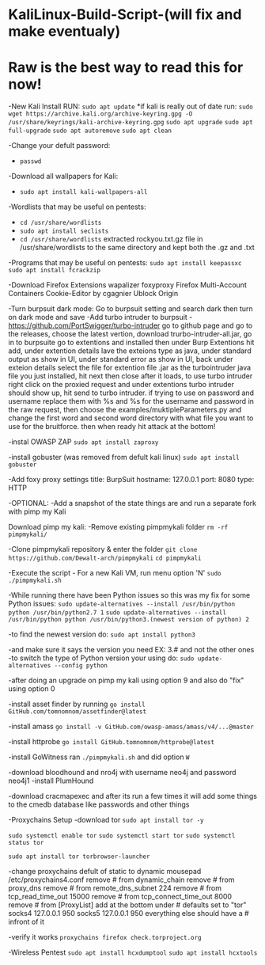 # KaliLinux-Build-Script-(will fix and make eventualy)
# Raw is the best way to read this for now!

-New Kali Install RUN:
``` sudo apt update ```
*if kali is really out of date run: ``` sudo wget https://archive.kali.org/archive-keyring.gpg -O /usr/share/keyrings/kali-archive-keyring.gpg ```
``` sudo apt upgrade ```
``` sudo apt full-upgrade ```
``` sudo apt autoremove ```
``` sudo apt clean ```

-Change your defult password:
- ``` passwd ```

-Download all wallpapers for Kali:
- ``` sudo apt install kali-wallpapers-all ```

-Wordlists that may be useful on pentests:
- ``` cd /usr/share/wordlists ```
- ``` sudo apt install seclists ```
- ``` cd /usr/share/wordlists ```
extracted rockyou.txt.gz file in /usr/share/wordlists to the same directory and kept both the .gz and .txt 

-Programs that may be useful on pentests:
``` sudo apt install keepassxc ```
``` sudo apt install fcrackzip ```

-Download Firefox Extensions
wapalizer
foxyproxy
Firefox Multi-Account Containers
Cookie-Editor         by cgagnier
Ublock Origin 

-Turn burpsuit dark mode:
Go to burpsuit setting and search dark then turn on dark mode and save
-Add turbo intruder to burpsuit - https://github.com/PortSwigger/turbo-intruder
go to github page and go to the releases, choose the latest vertion, download trurbo-intruder-all.jar, go in to burpsuite go to extentions and installed then under Burp Extentions hit add, under extention details lave the exteions type as java, under standard output as show in UI, under standard error as show in UI, back under exteion details select the file for extention file .jar as the turbointruder java file you just installed, hit next then close after it loads, to use turbo intruder right click on the proxied request and under extentions turbo intruder should show up, hit send to turbo intruder. 
if trying to use on password and username replace them with %s and %s for the username and password in the raw request, then choose the examples/muktipleParameters.py and change the first word and second word directory with what file you want to use for the bruitforce. then when ready hit attack at the bottom!

-instal OWASP ZAP
``` sudo apt install zaproxy ```

-install gobuster (was removed from defult kali linux)
``` sudo apt install gobuster ```

-Add foxy proxy settings
title: BurpSuit
hostname: 127.0.0.1
port: 8080
type: HTTP

-OPTIONAL:
-Add a snapshot of the state things are and run a separate fork with pimp my Kali

Download pimp my kali:
-Remove existing pimpmykali folder
``` rm -rf pimpmykali/ ```

-Clone pimpmykali repository & enter the folder
``` git clone https://github.com/Dewalt-arch/pimpmykali ```
``` cd pimpmykali ```

-Execute the script - For a new Kali VM, run menu option 'N'
``` sudo ./pimpmykali.sh ```


-While running there have been Python issues so this was my fix for some Python issues:
``` sudo update-alternatives --install /usr/bin/python python /usr/bin/python2.7 1 ```
``` sudo update-alternatives --install /usr/bin/python python /usr/bin/python3.(newest version of python) 2 ```

-to find the newest version do:
``` sudo apt install python3 ```

-and make sure it says the version you need EX: 3.# and not the other ones
-to switch the type of Python version your using do:
``` sudo update-alternatives --config python ```


-after doing an upgrade on pimp my kali using option 9 and also do "fix" using option 0 

-install asset finder by running 
``` go install GitHub.com/tomnomnom/assetfinder@latest ```

-install amass 
``` go install -v GitHub.com/owasp-amass/amass/v4/...@master ```

-install httprobe 
``` go install GitHub.tomnomnom/httprobe@latest ```

-install GoWitness 
ran ``` ./pimpmykali.sh ``` and did option ``` W ```

-download bloodhound and nro4j with username neo4j and password neo4j1
-install PlumHound 

-download cracmapexec and after its run a few times it will add some things to the cmedb database like passwords and other things




-Proxychains Setup
-download tor 
``` sudo apt install tor -y ```

``` sudo systemctl enable tor ```
``` sudo systemctl start tor ```
``` sudo systemctl status tor ```

``` sudo apt install tor torbrowser-launcher ```

-change proxychains defult of static to dynamic 
mousepad /etc/proxychains4.conf
  remove # from dynamic_chain
  remove # from proxy_dns
  remove # from remote_dns_subnet 224
  remove # from tcp_read_time_out 15000
  remove # from tcp_connect_time_out 8000
  remove # from [ProxyList]
  add at the bottom under # defaults set to "tor"
    socks4 127.0.0.1 950
    socks5 127.0.0.1 950
  everything else should have a # infront of it

-verify it works
``` proxychains firefox check.torproject.org ```



-Wireless Pentest
``` sudo apt install hcxdumptool ```
``` sudo apt install hcxtools ```



































































